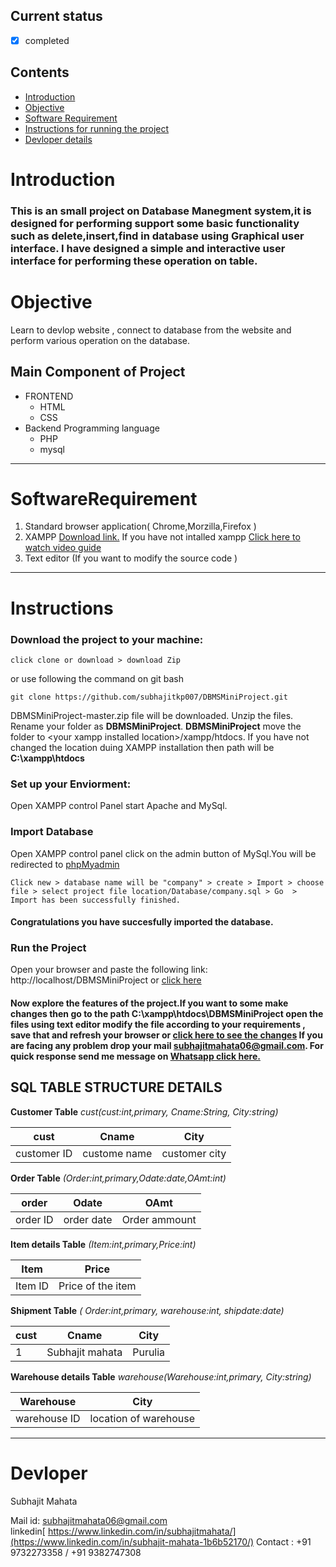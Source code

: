 ## Current status 
* [x] completed
## Contents
* [Introduction](#Introduction)
* [Objective](#Objective)
* [Software Requirement](#SoftwareRequirement)
* [Instructions for running the project](#Instructions)
* [Devloper details](#Devloper)
# Introduction
### This is an small project on Database Manegment system,it is designed for performing support some basic functionality such as delete,insert,find in database using Graphical user interface. I have designed a simple and interactive user interface for performing these operation on table.
# Objective
Learn to devlop website , connect to database from the website and perform various operation on the database.
## Main Component of Project
* FRONTEND
    * HTML
    * CSS
* Backend Programming language
  * PHP
  * mysql
---
# SoftwareRequirement
1. Standard browser application( Chrome,Morzilla,Firefox )
2. XAMPP [Download link.](https://sourceforge.net/projects/xampp/) If you have not intalled xampp [Click here to watch video guide](https://www.youtube.com/watch?v=N6ENnaRotmo )
3. Text editor (If you want to modify the source code )
---
# Instructions
### Download the project to your machine:
 ```
click clone or download > download Zip 
```
 or use following the command on git bash
```
git clone https://github.com/subhajitkp007/DBMSMiniProject.git
```
DBMSMiniProject-master.zip file will be downloaded.
Unzip the files. Rename your folder as **DBMSMiniProject**.
**DBMSMiniProject** move the folder to \<your xampp installed location>/xampp/htdocs. If you have not changed the location duing XAMPP installation then path will be **C:\xampp\htdocs**
### Set up your Enviorment:
Open XAMPP control Panel start Apache and MySql.

### Import Database
Open XAMPP control panel click on the admin button of MySql.You will be redirected to [phpMyadmin](http://localhost/phpmyadmin/) 
```
Click new > database name will be "company" > create > Import > choose file > select project file location/Database/company.sql > Go  > Import has been successfully finished.
```
#### Congratulations you have succesfully imported the database.

### Run the Project
Open your browser and paste the following link:
    http://localhost/DBMSMiniProject or [click here](http://localhost/DBMSMiniProject)
#### Now explore the features of the project.If you want to some make changes then go to the path **C:\xampp\htdocs\DBMSMiniProject** open the files using text editor modify the file according to your requirements , save that and refresh your browser or [click here to see the changes](http://localhost/DBMSMiniProject.) If you are facing any problem drop your mail [subhajitmahata06@gmail.com](mailto:someone@example.com?Subject=DBMS%20MINI%20Project%20on%github). For quick response send me message on [Whatsapp click here.]( https://api.whatsapp.com/send?phone=+919732273358)

## SQL TABLE STRUCTURE DETAILS
**Customer Table**
*cust(cust:int,primary, Cname:String, City:string)*

| cust        | Cname        | City          |
| ----------- | ------------ | ------------- |
| customer ID | custome name | customer city |

**Order Table** *(Order:int,primary,Odate:date,OAmt:int)*

| order    | Odate      | OAmt          |
| -------- | ---------- | ------------- |
| order ID | order date | Order ammount |

**Item details Table** *(Item:int,primary,Price:int)*

| Item    | Price             |
| ------- | ----------------- |
| Item ID | Price of the item |

**Shipment Table** *( Order:int,primary, warehouse:int, shipdate:date)*

| cust | Cname           | City    |
| ---- | --------------- | ------- |
| 1    | Subhajit mahata | Purulia |

 **Warehouse details Table** *warehouse(Warehouse:int,primary, City:string)*

| Warehouse    | City                  |
| ------------ | --------------------- |
| warehouse ID | location of warehouse |

 ---
 # Devloper 
 Subhajit Mahata 

 Mail id: [subhajitmahata06@gmail.com](mailto:someone@example.com?Subject=DBMS%20MINI%20Project%20on%github)  
 linkedin[ https://www.linkedin.com/in/subhajitmahata/](https://www.linkedin.com/in/subhajit-mahata-1b6b52170/)
 Contact : +91 9732273358 / +91 9382747308
